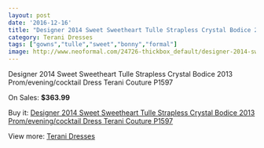 ```yaml
---
layout: post
date: '2016-12-16'
title: "Designer 2014 Sweet Sweetheart Tulle Strapless Crystal Bodice 2013 Prom/evening/cocktail Dress Terani Couture P1597"
category: Terani Dresses
tags: ["gowns","tulle","sweet","bonny","formal"]
image: http://www.neoformal.com/24726-thickbox_default/designer-2014-sweet-sweetheart-tulle-strapless-crystal-bodice-2013-prom-evening-cocktail-dress-terani-couture-p1597.jpg
---
```

Designer 2014 Sweet Sweetheart Tulle Strapless Crystal Bodice 2013 Prom/evening/cocktail Dress Terani Couture P1597

On Sales: **$363.99**
<a href="https://www.neoformal.com/en/terani-dresses/8414-designer-2014-sweet-sweetheart-tulle-strapless-crystal-bodice-2013-prom-evening-cocktail-dress-terani-couture-p1597.html"><amp-img layout="responsive" width="600" height="600" src="//www.neoformal.com/24726-thickbox_default/designer-2014-sweet-sweetheart-tulle-strapless-crystal-bodice-2013-prom-evening-cocktail-dress-terani-couture-p1597.jpg" alt="Designer 2014 Sweet Sweetheart Tulle Strapless Crystal Bodice 2013 Prom/evening/cocktail Dress Terani Couture P1597 0" /></a>
<a href="https://www.neoformal.com/en/terani-dresses/8414-designer-2014-sweet-sweetheart-tulle-strapless-crystal-bodice-2013-prom-evening-cocktail-dress-terani-couture-p1597.html"><amp-img layout="responsive" width="600" height="600" src="//www.neoformal.com/24727-thickbox_default/designer-2014-sweet-sweetheart-tulle-strapless-crystal-bodice-2013-prom-evening-cocktail-dress-terani-couture-p1597.jpg" alt="Designer 2014 Sweet Sweetheart Tulle Strapless Crystal Bodice 2013 Prom/evening/cocktail Dress Terani Couture P1597 1" /></a>

Buy it: [Designer 2014 Sweet Sweetheart Tulle Strapless Crystal Bodice 2013 Prom/evening/cocktail Dress Terani Couture P1597](https://www.neoformal.com/en/terani-dresses/8414-designer-2014-sweet-sweetheart-tulle-strapless-crystal-bodice-2013-prom-evening-cocktail-dress-terani-couture-p1597.html "Designer 2014 Sweet Sweetheart Tulle Strapless Crystal Bodice 2013 Prom/evening/cocktail Dress Terani Couture P1597")

View more: [Terani Dresses](https://www.neoformal.com/en/31-terani-dresses "Terani Dresses")